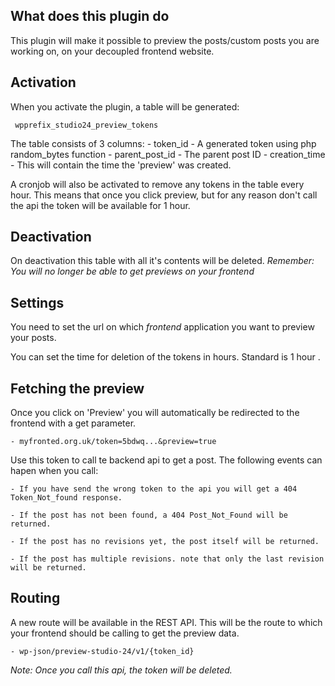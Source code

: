 ## What does this plugin do ##

This plugin will make it possible to preview the posts/custom posts you 
are working on, on your decoupled frontend website.

## Activation ##

When you activate the plugin, a table will be generated:
	 
	 wpprefix_studio24_preview_tokens

The table consists of 3 columns:
	- token_id
		- A generated token using php random_bytes function
	- parent_post_id
		- The parent post ID
	- creation_time
		- This will contain the time the 'preview' was created.

A cronjob will also be activated to remove any tokens in the table every hour. This means that once you click preview, but for any reason don't call the api the token will be available for 1 hour.

## Deactivation ##

On deactivation this table with all it's contents will be deleted.
*Remember: You will no longer be able to get previews on your frontend*

## Settings ##

You need to set the url on which *frontend* application you want to preview your posts.

You can set the time for deletion of the tokens in hours. Standard is 1 hour
.
## Fetching the preview ##

Once you click on 'Preview' you will automatically be redirected to the frontend with a get parameter.

	- myfronted.org.uk/token=5bdwq...&preview=true

Use this token to call te backend api to get a post. The following events can hapen when you call:
	
	- If you have send the wrong token to the api you will get a 404 Token_Not_found response.

	- If the post has not been found, a 404 Post_Not_Found will be returned.

	- If the post has no revisions yet, the post itself will be returned.

	- If the post has multiple revisions. note that only the last revision will be returned.

## Routing ##

A new route will be available in the REST API. This will be the route to which your frontend should be calling to get the preview data.
	
	- wp-json/preview-studio-24/v1/{token_id}

*Note: Once you call this api, the token will be deleted.*